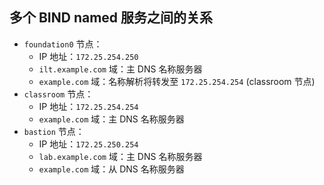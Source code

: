 ## 多个 BIND named 服务之间的关系

- `foundation0` 节点：
  - IP 地址：`172.25.254.250`
  - `ilt.example.com` 域：主 DNS 名称服务器
  - `example.com` 域：名称解析将转发至 `172.25.254.254` (classroom 节点)
- `classroom` 节点：
  - IP 地址：`172.25.254.254`
  - `example.com` 域：主 DNS 名称服务器
- `bastion` 节点：
  - IP 地址：`172.25.250.254`
  - `lab.example.com` 域：主 DNS 名称服务器
  - `example.com` 域：从 DNS 名称服务器
